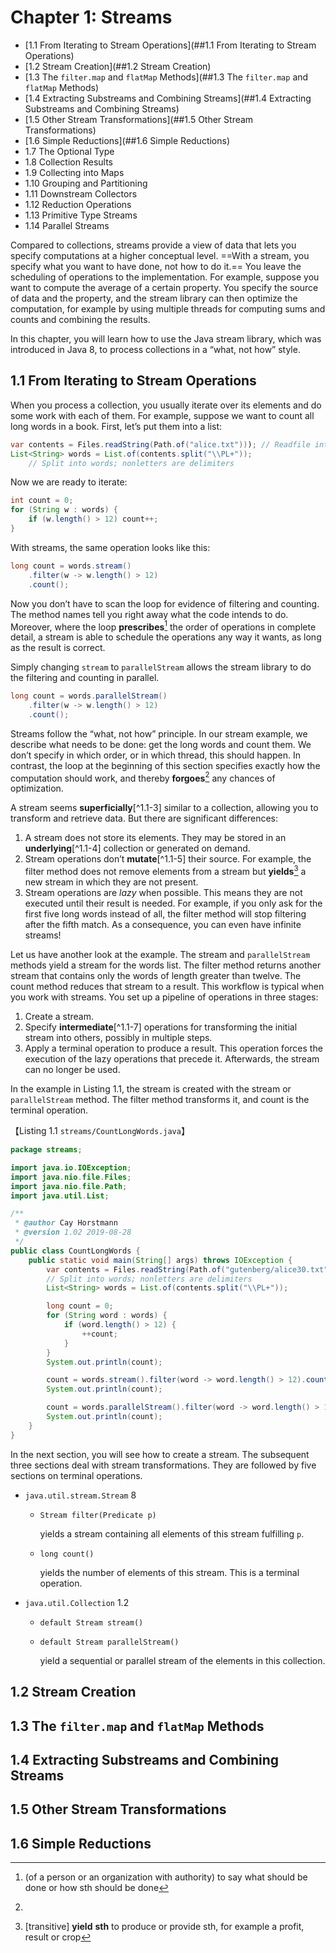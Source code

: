 # Chapter 1: Streams



-   [1.1 From Iterating to Stream Operations](##1.1 From Iterating to Stream Operations)
-   [1.2 Stream Creation](##1.2 Stream Creation)
-   [1.3 The `filter.map` and `flatMap` Methods](##1.3 The `filter.map` and `flatMap` Methods)
-   [1.4 Extracting Substreams and Combining Streams](##1.4 Extracting Substreams and Combining Streams)
-   [1.5 Other Stream Transformations](##1.5 Other Stream Transformations)
-   [1.6 Simple Reductions](##1.6 Simple Reductions)
-   1.7 The Optional Type
-   1.8 Collection Results
-   1.9 Collecting into Maps
-   1.10 Grouping and Partitioning
-   1.11 Downstream Collectors
-   1.12 Reduction Operations
-   1.13 Primitive Type Streams
-   1.14 Parallel Streams

Compared to collections, streams provide a view of data that lets you specify computations at a higher conceptual level. ==With a stream, you specify what you want to have done, not how to do it.== You leave the scheduling of operations to the implementation. For example, suppose you want to compute the average of a certain property. You specify the source of data and the property, and the stream library can then optimize the computation, for example by using multiple threads for computing sums and counts and combining the results.

In this chapter, you will learn how to use the Java stream library, which was introduced in Java 8, to process collections in a “what, not how” style.

## 1.1 From Iterating to Stream Operations

When you process a collection, you usually iterate over its elements and do some work with each of them. For example, suppose we want to count all long words in a book. First, let’s put them into a list:

```java
var contents = Files.readString(Path.of("alice.txt"))); // Readfile into string
List<String> words = List.of(contents.split("\\PL+"));
	// Split into words; nonletters are delimiters
```

Now we are ready to iterate:

```java
int count = 0;
for (String w : words) {
    if (w.length() > 12) count++;
}
```

With streams, the same operation looks like this:

```java
long count = words.stream()
    .filter(w -> w.length() > 12)
    .count();
```

Now you don’t have to scan the loop for evidence of filtering and counting. The method names tell you right away what the code intends to do. Moreover, where the loop **prescribes**[^1.1-1] the order of operations in complete detail, a stream is able to schedule the operations any way it wants, as long as the result is correct.

Simply changing `stream` to `parallelStream` allows the stream library to do the filtering and counting in parallel.

```java
long count = words.parallelStream()
    .filter(w -> w.length() > 12)
    .count();
```

Streams follow the “what, not how” principle. In our stream example, we describe what needs to be done: get the long words and count them. We don’t specify in which order, or in which thread, this should happen. In contrast, the loop at the beginning of this section specifies exactly how the computation should work, and thereby **forgoes**[^1.1-2] any chances of optimization.

A stream seems **superficially**[^1.1-3] similar to a collection, allowing you to transform and retrieve data. But there are significant differences:

1.  A stream does not store its elements. They may be stored in an **underlying**[^1.1-4] collection or generated on demand.
2.  Stream operations don’t **mutate**[^1.1-5] their source. For example, the filter method does not remove elements from a stream but **yields**[^1.1-6] a new stream in which they are not present.
3.  Stream operations are *lazy* when possible. This means they are not executed until their result is needed. For example, if you only ask for the first five long words instead of all, the filter method will stop filtering after the fifth match. As a consequence, you can even have infinite streams!

Let us have another look at the example. The stream and `parallelStream` methods yield a stream for the words list. The filter method returns another stream that contains only the words of length greater than twelve. The count method reduces that stream to a result. This workflow is typical when you work with streams. You set up a pipeline of operations in three stages:

1.  Create a stream.
2.  Specify **intermediate**[^1.1-7] operations for transforming the initial stream into others, possibly in multiple steps.
3.  Apply a terminal operation to produce a result. This operation forces the execution of the lazy operations that precede it. Afterwards, the stream can no longer be used.

In the example in Listing 1.1, the stream is created with the stream or `parallelStream` method. The filter method transforms it, and
count is the terminal operation.

【Listing 1.1 `streams/CountLongWords.java`】

```java
package streams;

import java.io.IOException;
import java.nio.file.Files;
import java.nio.file.Path;
import java.util.List;

/**
 * @author Cay Horstmann
 * @version 1.02 2019-08-28
 */
public class CountLongWords {
    public static void main(String[] args) throws IOException {
        var contents = Files.readString(Path.of("gutenberg/alice30.txt"));
        // Split into words; nonletters are delimiters
        List<String> words = List.of(contents.split("\\PL+"));

        long count = 0;
        for (String word : words) {
            if (word.length() > 12) {
                ++count;
            }
        }
        System.out.println(count);

        count = words.stream().filter(word -> word.length() > 12).count();
        System.out.println(count);

        count = words.parallelStream().filter(word -> word.length() > 12).count();
        System.out.println(count);
    }
}
```

In the next section, you will see how to create a stream. The subsequent three sections deal with stream transformations. They are followed by five sections on terminal operations.

- `java.util.stream.Stream`   8

    - `Stream filter(Predicate p)`

        yields a stream containing all elements of this stream fulfilling `p`.

    - `long count()`

        yields the number of elements of this stream. This is a terminal operation.

- `java.util.Collection`   1.2

    - `default Stream stream()`

    - `default Stream parallelStream()`

        yield a sequential or parallel stream of the elements in this collection.



>   [^1.1-1]: (of a person or an organization with authority) to say what should be done or how sth should be done
>   [^1.1-2]:
>
>   
>
>   [^1.1-6]:[transitive] **yield** **sth** to produce or provide sth, for example a profit, result or crop
>
>   



## 1.2 Stream Creation



## 1.3 The `filter.map` and `flatMap` Methods



## 1.4 Extracting Substreams and Combining Streams



## 1.5 Other Stream Transformations



## 1.6 Simple Reductions
